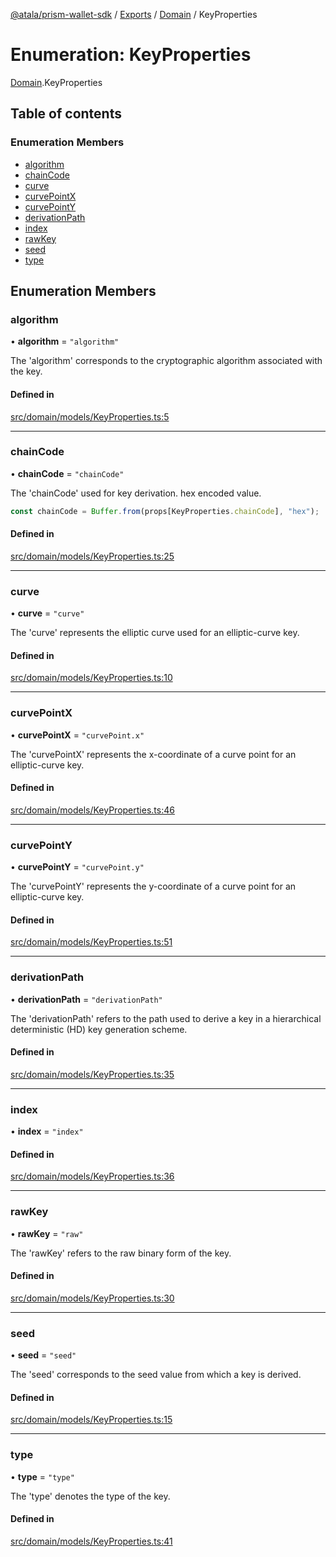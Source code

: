 [@atala/prism-wallet-sdk](../README.md) / [Exports](../modules.md) / [Domain](../modules/Domain.md) / KeyProperties

# Enumeration: KeyProperties

[Domain](../modules/Domain.md).KeyProperties

## Table of contents

### Enumeration Members

- [algorithm](Domain.KeyProperties.md#algorithm)
- [chainCode](Domain.KeyProperties.md#chaincode)
- [curve](Domain.KeyProperties.md#curve)
- [curvePointX](Domain.KeyProperties.md#curvepointx)
- [curvePointY](Domain.KeyProperties.md#curvepointy)
- [derivationPath](Domain.KeyProperties.md#derivationpath)
- [index](Domain.KeyProperties.md#index)
- [rawKey](Domain.KeyProperties.md#rawkey)
- [seed](Domain.KeyProperties.md#seed)
- [type](Domain.KeyProperties.md#type)

## Enumeration Members

### algorithm

• **algorithm** = ``"algorithm"``

The 'algorithm' corresponds to the cryptographic algorithm associated with the key.

#### Defined in

[src/domain/models/KeyProperties.ts:5](https://github.com/input-output-hk/atala-prism-wallet-sdk-ts/blob/f8f2652/src/domain/models/KeyProperties.ts#L5)

___

### chainCode

• **chainCode** = ``"chainCode"``

The 'chainCode' used for key derivation.
hex encoded value.

```ts
const chainCode = Buffer.from(props[KeyProperties.chainCode], "hex");
```

#### Defined in

[src/domain/models/KeyProperties.ts:25](https://github.com/input-output-hk/atala-prism-wallet-sdk-ts/blob/f8f2652/src/domain/models/KeyProperties.ts#L25)

___

### curve

• **curve** = ``"curve"``

The 'curve' represents the elliptic curve used for an elliptic-curve key.

#### Defined in

[src/domain/models/KeyProperties.ts:10](https://github.com/input-output-hk/atala-prism-wallet-sdk-ts/blob/f8f2652/src/domain/models/KeyProperties.ts#L10)

___

### curvePointX

• **curvePointX** = ``"curvePoint.x"``

The 'curvePointX' represents the x-coordinate of a curve point for an elliptic-curve key.

#### Defined in

[src/domain/models/KeyProperties.ts:46](https://github.com/input-output-hk/atala-prism-wallet-sdk-ts/blob/f8f2652/src/domain/models/KeyProperties.ts#L46)

___

### curvePointY

• **curvePointY** = ``"curvePoint.y"``

The 'curvePointY' represents the y-coordinate of a curve point for an elliptic-curve key.

#### Defined in

[src/domain/models/KeyProperties.ts:51](https://github.com/input-output-hk/atala-prism-wallet-sdk-ts/blob/f8f2652/src/domain/models/KeyProperties.ts#L51)

___

### derivationPath

• **derivationPath** = ``"derivationPath"``

The 'derivationPath' refers to the path used to derive a key in a hierarchical deterministic (HD) key generation scheme.

#### Defined in

[src/domain/models/KeyProperties.ts:35](https://github.com/input-output-hk/atala-prism-wallet-sdk-ts/blob/f8f2652/src/domain/models/KeyProperties.ts#L35)

___

### index

• **index** = ``"index"``

#### Defined in

[src/domain/models/KeyProperties.ts:36](https://github.com/input-output-hk/atala-prism-wallet-sdk-ts/blob/f8f2652/src/domain/models/KeyProperties.ts#L36)

___

### rawKey

• **rawKey** = ``"raw"``

The 'rawKey' refers to the raw binary form of the key.

#### Defined in

[src/domain/models/KeyProperties.ts:30](https://github.com/input-output-hk/atala-prism-wallet-sdk-ts/blob/f8f2652/src/domain/models/KeyProperties.ts#L30)

___

### seed

• **seed** = ``"seed"``

The 'seed' corresponds to the seed value from which a key is derived.

#### Defined in

[src/domain/models/KeyProperties.ts:15](https://github.com/input-output-hk/atala-prism-wallet-sdk-ts/blob/f8f2652/src/domain/models/KeyProperties.ts#L15)

___

### type

• **type** = ``"type"``

The 'type' denotes the type of the key.

#### Defined in

[src/domain/models/KeyProperties.ts:41](https://github.com/input-output-hk/atala-prism-wallet-sdk-ts/blob/f8f2652/src/domain/models/KeyProperties.ts#L41)
